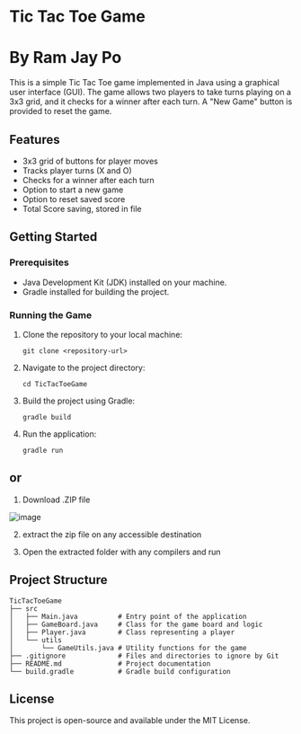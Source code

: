 # Tic Tac Toe Game
# By Ram Jay Po

This is a simple Tic Tac Toe game implemented in Java using a graphical user interface (GUI). The game allows two players to take turns playing on a 3x3 grid, and it checks for a winner after each turn. A "New Game" button is provided to reset the game.

## Features

- 3x3 grid of buttons for player moves
- Tracks player turns (X and O)
- Checks for a winner after each turn
- Option to start a new game
- Option to reset saved score
- Total Score saving, stored in file

## Getting Started

### Prerequisites

- Java Development Kit (JDK) installed on your machine.
- Gradle installed for building the project.

### Running the Game

1. Clone the repository to your local machine:
   ```
   git clone <repository-url>
   ```

2. Navigate to the project directory:
   ```
   cd TicTacToeGame
   ```

3. Build the project using Gradle:
   ```
   gradle build
   ```

4. Run the application:
   ```
   gradle run
   ```
## or

1. Download .ZIP file

![image](https://github.com/user-attachments/assets/d4a01464-e06f-4dcf-bae9-a787412a1d0d)

2. extract the zip file on any accessible destination

3. Open the extracted folder with any compilers and run

## Project Structure

```
TicTacToeGame
├── src
│   ├── Main.java          # Entry point of the application
│   ├── GameBoard.java     # Class for the game board and logic
│   ├── Player.java        # Class representing a player
│   └── utils
│       └── GameUtils.java # Utility functions for the game
├── .gitignore             # Files and directories to ignore by Git
├── README.md              # Project documentation
└── build.gradle           # Gradle build configuration
```

## License

This project is open-source and available under the MIT License.
